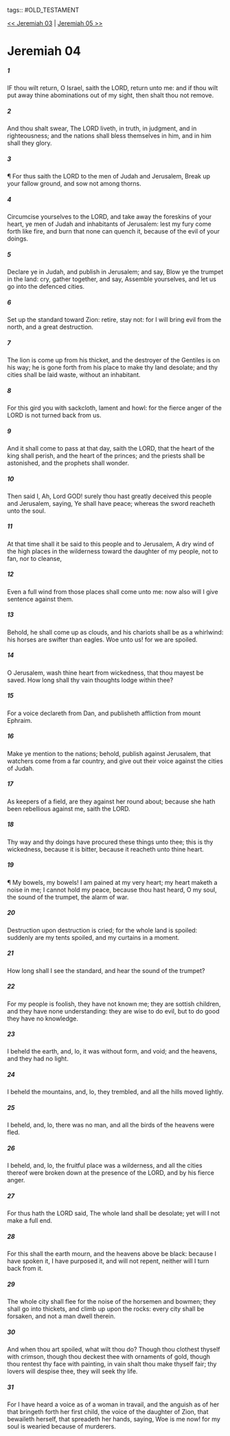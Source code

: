 tags:: #OLD_TESTAMENT

[<< Jeremiah 03](OLD_TESTAMENT/24_Jeremiah/Jeremiah_03.md) | [Jeremiah 05 >>](OLD_TESTAMENT/24_Jeremiah/Jeremiah_05.md)

# Jeremiah 04

##### 1

IF thou wilt return, O Israel, saith the LORD, return unto me: and if thou wilt put away thine abominations out of my sight, then shalt thou not remove.

##### 2

And thou shalt swear, The LORD liveth, in truth, in judgment, and in righteousness; and the nations shall bless themselves in him, and in him shall they glory.

##### 3

¶ For thus saith the LORD to the men of Judah and Jerusalem, Break up your fallow ground, and sow not among thorns.

##### 4

Circumcise yourselves to the LORD, and take away the foreskins of your heart, ye men of Judah and inhabitants of Jerusalem: lest my fury come forth like fire, and burn that none can quench it, because of the evil of your doings.

##### 5

Declare ye in Judah, and publish in Jerusalem; and say, Blow ye the trumpet in the land: cry, gather together, and say, Assemble yourselves, and let us go into the defenced cities.

##### 6

Set up the standard toward Zion: retire, stay not: for I will bring evil from the north, and a great destruction.

##### 7

The lion is come up from his thicket, and the destroyer of the Gentiles is on his way; he is gone forth from his place to make thy land desolate; and thy cities shall be laid waste, without an inhabitant.

##### 8

For this gird you with sackcloth, lament and howl: for the fierce anger of the LORD is not turned back from us.

##### 9

And it shall come to pass at that day, saith the LORD, that the heart of the king shall perish, and the heart of the princes; and the priests shall be astonished, and the prophets shall wonder.

##### 10

Then said I, Ah, Lord GOD! surely thou hast greatly deceived this people and Jerusalem, saying, Ye shall have peace; whereas the sword reacheth unto the soul.

##### 11

At that time shall it be said to this people and to Jerusalem, A dry wind of the high places in the wilderness toward the daughter of my people, not to fan, nor to cleanse,

##### 12

Even a full wind from those places shall come unto me: now also will I give sentence against them.

##### 13

Behold, he shall come up as clouds, and his chariots shall be as a whirlwind: his horses are swifter than eagles. Woe unto us! for we are spoiled.

##### 14

O Jerusalem, wash thine heart from wickedness, that thou mayest be saved. How long shall thy vain thoughts lodge within thee?

##### 15

For a voice declareth from Dan, and publisheth affliction from mount Ephraim.

##### 16

Make ye mention to the nations; behold, publish against Jerusalem, that watchers come from a far country, and give out their voice against the cities of Judah.

##### 17

As keepers of a field, are they against her round about; because she hath been rebellious against me, saith the LORD.

##### 18

Thy way and thy doings have procured these things unto thee; this is thy wickedness, because it is bitter, because it reacheth unto thine heart.

##### 19

¶ My bowels, my bowels! I am pained at my very heart; my heart maketh a noise in me; I cannot hold my peace, because thou hast heard, O my soul, the sound of the trumpet, the alarm of war.

##### 20

Destruction upon destruction is cried; for the whole land is spoiled: suddenly are my tents spoiled, and my curtains in a moment.

##### 21

How long shall I see the standard, and hear the sound of the trumpet?

##### 22

For my people is foolish, they have not known me; they are sottish children, and they have none understanding: they are wise to do evil, but to do good they have no knowledge.

##### 23

I beheld the earth, and, lo, it was without form, and void; and the heavens, and they had no light.

##### 24

I beheld the mountains, and, lo, they trembled, and all the hills moved lightly.

##### 25

I beheld, and, lo, there was no man, and all the birds of the heavens were fled.

##### 26

I beheld, and, lo, the fruitful place was a wilderness, and all the cities thereof were broken down at the presence of the LORD, and by his fierce anger.

##### 27

For thus hath the LORD said, The whole land shall be desolate; yet will I not make a full end.

##### 28

For this shall the earth mourn, and the heavens above be black: because I have spoken it, I have purposed it, and will not repent, neither will I turn back from it.

##### 29

The whole city shall flee for the noise of the horsemen and bowmen; they shall go into thickets, and climb up upon the rocks: every city shall be forsaken, and not a man dwell therein.

##### 30

And when thou art spoiled, what wilt thou do? Though thou clothest thyself with crimson, though thou deckest thee with ornaments of gold, though thou rentest thy face with painting, in vain shalt thou make thyself fair; thy lovers will despise thee, they will seek thy life.

##### 31

For I have heard a voice as of a woman in travail, and the anguish as of her that bringeth forth her first child, the voice of the daughter of Zion, that bewaileth herself, that spreadeth her hands, saying, Woe is me now! for my soul is wearied because of murderers.
